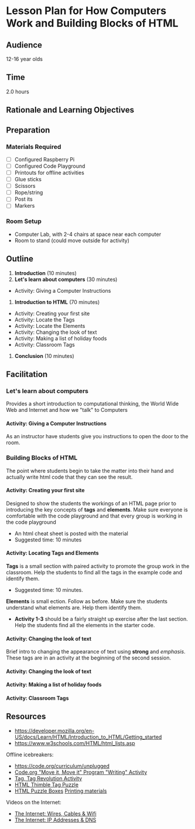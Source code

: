 # Lesson Plan for How Computers Work and Building Blocks of HTML

## Audience

12-16 year olds

## Time

2.0 hours

## Rationale and Learning Objectives


## Preparation

### Materials Required

- [ ] Configured Raspberry Pi
- [ ] Configured Code Playground
- [ ] Printouts for offline activities
- [ ] Glue sticks
- [ ] Scissors
- [ ] Rope/string
- [ ] Post its
- [ ] Markers

### Room Setup

- Computer Lab, with 2-4 chairs at space near each computer
- Room to stand (could move outside for activity)

## Outline

1. **Introduction** (10 minutes)
1. **Let's learn about computers** (30 minutes)
  - Activity: Giving a Computer Instructions
1. **Introduction to HTML** (70 minutes)
  - Activity: Creating your first site
  - Activity: Locate the Tags
  - Activity: Locate the Elements
  - Activity: Changing the look of text
  - Activity: Making a list of holiday foods
  - Activity: Classroom Tags
1. **Conclusion** (10 minutes)

## Facilitation


### Let's learn about computers

Provides a short introduction to computational thinking, the World Wide Web and Internet and how we "talk" to Computers

#### Activity: Giving a Computer Instructions

As an instructor have students give you instructions to open the door to the room.

### Building Blocks of HTML

The point where students begin to take the matter into their hand and actually write html code that they can see the result.

#### Activity: Creating your first site

Designed to show the students the workings of an HTML page prior to introducing the key concepts of **tags** and **elements**. Make sure everyone is comfortable with the code playground and that every group is working in the code playground

- An html cheat sheet is posted with the material
- Suggested time: 10 minutes

#### Activity: Locating Tags and Elements

**Tags** is a small section with paired activity to promote the group work in the classroom. Help the students to find all the tags in the example code and identify them.

- Suggested time: 10 minutes.

**Elements** is  small ection. Follow as before. Make sure the students understand what elements are. Help them identify them.
  - **Activity 1-3** should be a fairly straight up exercise after the last section. Help the students find all the elements in the starter code.

#### Activity: Changing the look of text

Brief intro to changing the appearance of text using **strong** and _emphasis_. These tags are in an activity at the beginning of the second session.

#### Activity: Changing the look of text

#### Activity: Making a list of holiday foods

#### Activity: Classroom Tags


## Resources

- https://developer.mozilla.org/en-US/docs/Learn/HTML/Introduction_to_HTML/Getting_started
- https://www.w3schools.com/HTML/html_lists.asp

Offline icebreakers:

- https://code.org/curriculum/unplugged
- [Code.org "Move it, Move it" Program "Writing" Activity](https://studio.code.org/s/courseb-2018/stage/1/puzzle/1)
- [Tag, Tag Revolution Activity](https://mousemeredith.makes.org/thimble/LTE2Mjc5Nzk3NzY=/tag-tag-revolution-activity)
- [HTML Thimble Tag Puzzle](https://mozilla.github.io/curriculum-final/offline-icebreakers/session02-html-thimble-tag-puzzle.html#overview)
- [HTML Puzzle Boxes](https://mozilla.github.io/curriculum-final/offline-icebreakers/session06-html-puzzle-box.html#overview) [Printing materials](https://www.dropbox.com/s/lv7u8tqawawudiy/html-puzzle-box.pdf?dl=0)

Videos on the Internet:

- [The Internet: Wires, Cables & Wifi](https://www.youtube.com/watch?v=ZhEf7e4kopM)
- [The Internet: IP Addresses & DNS](https://www.youtube.com/watch?v=5o8CwafCxnU)
